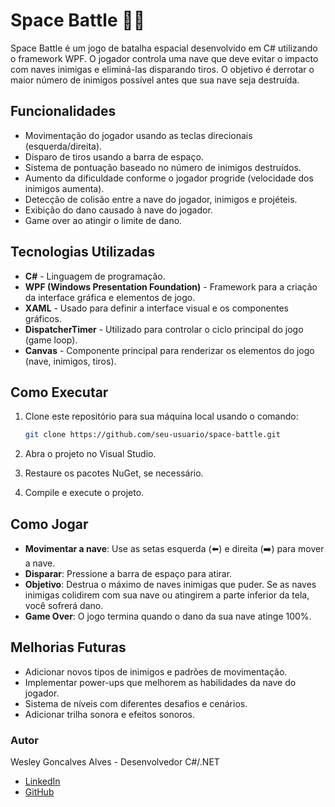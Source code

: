# Space Battle 🚀👾

Space Battle é um jogo de batalha espacial desenvolvido em C# utilizando o framework WPF. O jogador controla uma nave que deve evitar o impacto com naves inimigas e eliminá-las disparando tiros. O objetivo é derrotar o maior número de inimigos possível antes que sua nave seja destruída.

## Funcionalidades

- Movimentação do jogador usando as teclas direcionais (esquerda/direita).
- Disparo de tiros usando a barra de espaço.
- Sistema de pontuação baseado no número de inimigos destruídos.
- Aumento da dificuldade conforme o jogador progride (velocidade dos inimigos aumenta).
- Detecção de colisão entre a nave do jogador, inimigos e projéteis.
- Exibição do dano causado à nave do jogador.
- Game over ao atingir o limite de dano.

## Tecnologias Utilizadas

- **C#** - Linguagem de programação.
- **WPF (Windows Presentation Foundation)** - Framework para a criação da interface gráfica e elementos de jogo.
- **XAML** - Usado para definir a interface visual e os componentes gráficos.
- **DispatcherTimer** - Utilizado para controlar o ciclo principal do jogo (game loop).
- **Canvas** - Componente principal para renderizar os elementos do jogo (nave, inimigos, tiros).

## Como Executar

1. Clone este repositório para sua máquina local usando o comando:

    ```bash
    git clone https://github.com/seu-usuario/space-battle.git
    ```

2. Abra o projeto no Visual Studio.

3. Restaure os pacotes NuGet, se necessário.

4. Compile e execute o projeto.

## Como Jogar

- **Movimentar a nave**: Use as setas esquerda (⬅️) e direita (➡️) para mover a nave.
- **Disparar**: Pressione a barra de espaço para atirar.
- **Objetivo**: Destrua o máximo de naves inimigas que puder. Se as naves inimigas colidirem com sua nave ou atingirem a parte inferior da tela, você sofrerá dano.
- **Game Over**: O jogo termina quando o dano da sua nave atinge 100%.

## Melhorias Futuras

- Adicionar novos tipos de inimigos e padrões de movimentação.
- Implementar power-ups que melhorem as habilidades da nave do jogador.
- Sistema de níveis com diferentes desafios e cenários.
- Adicionar trilha sonora e efeitos sonoros.

### Autor

Wesley Goncalves Alves - Desenvolvedor C#/.NET

- [LinkedIn]([https://www.linkedin.com/in/wesley-goncalves-alves/](https://www.linkedin.com/in/wesley-gon%C3%A7alves-alves-3b95472ab/))
- [GitHub](https://github.com/WesleyGAlves)
